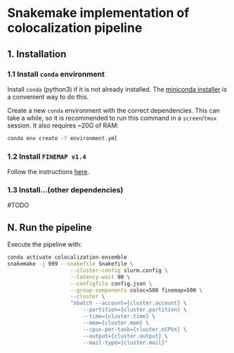 # Snakemake implementation of colocalization pipeline

## 1. Installation

### 1.1 Install `conda` environment  
Install `conda` (python3) if it is not already installed. The [miniconda installer](https://docs.conda.io/en/latest/miniconda.html) is a convenient way to do this.  

Create a new `conda` environment with the correct dependencies. This can take a while, so it is recommended to run this command in a `screen`/`tmux` session. It also requires \~20G of RAM:  
```bash
conda env create -f environment.yml
```

### 1.2 Install `FINEMAP v1.4`
Follow the instructions [here](http://www.christianbenner.com/).  

### 1.3 Install...(other dependencies)
#TODO


## N. Run the pipeline

Execute the pipeline with:
```bash
conda activate colocalization-ensemble
snakemake -j 999 --snakefile Snakefile \
					--cluster-config slurm.config \
					--latency-wait 90 \
					--configfile config.json \
					--group-components coloc=500 finemap=500 \
					--cluster \
					"sbatch --account={cluster.account} \
						--partition={cluster.partition} \
						--time={cluster.time} \
						--mem={cluster.mem} \
						--cpus-per-task={cluster.nCPUs} \
						--output={cluster.output} \
						--mail-type={cluster.mail}"
```
